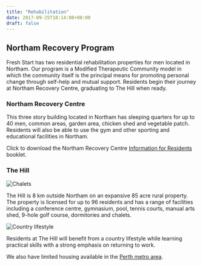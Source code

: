 ```yaml
---
title: "Rehabilitation"
date: 2017-09-25T18:14:08+08:00
draft: false
---
```


## Northam Recovery Program

Fresh Start has two residential rehabilitation properties for men located in Northam. Our program is a Modified Therapeutic Community model in which the community itself is the principal means for promoting personal change through self-help and mutual support. Residents begin their journey at Northam Recovery Centre, graduating to The Hill when ready.

### Northam Recovery Centre

This three story building located in Northam has sleeping quarters for up to 40 men, common areas, garden area, chicken shed and vegetable patch. Residents will also be able to use the gym and other sporting and educational facilities in Northam.

Click to download the Northam Recovery Centre [Information for Residents](/docs/Northam_Recovery_Centre.pdf) booklet.

### The Hill

![Chalets](/img/Springhill-1.jpg)

The Hill is 8 km outside Northam on an expansive 85 acre rural property. The property is licensed for up to 96 residents and has a range of facilities including a conference centre, gymnasium, pool, tennis courts, manual arts shed, 9-hole golf course, dormitories and chalets.

![Country lifestyle](/img/Springhill-2.jpg)

Residents at The Hill will benefit from a country lifestyle while learning practical skills with a strong emphasis on returning to work.

We also have limited housing available in the [Perth metro area](/services/housing).
